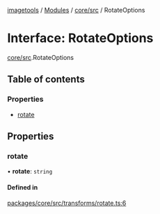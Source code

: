 [imagetools](../README.md) / [Modules](../modules.md) / [core/src](../modules/core_src.md) / RotateOptions

# Interface: RotateOptions

[core/src](../modules/core_src.md).RotateOptions

## Table of contents

### Properties

- [rotate](core_src.RotateOptions.md#rotate)

## Properties

### rotate

• **rotate**: `string`

#### Defined in

[packages/core/src/transforms/rotate.ts:6](https://github.com/JonasKruckenberg/imagetools/blob/4ebc88f/packages/core/src/transforms/rotate.ts#L6)
